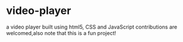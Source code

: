 # video-player
a video player built using html5, CSS and JavaScript
contributions are welcomed,also note that this is a fun project!

